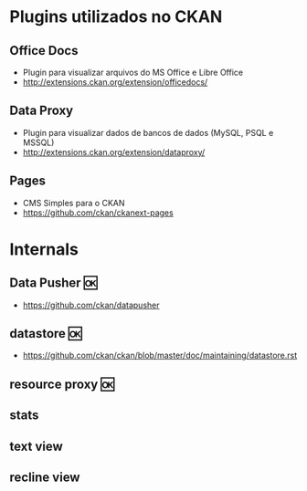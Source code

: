 # Plugins utilizados no CKAN
## Office Docs
- Plugin para visualizar arquivos do MS Office e Libre Office
- http://extensions.ckan.org/extension/officedocs/

## Data Proxy
- Plugin para visualizar dados de bancos de dados (MySQL, PSQL e MSSQL)
- http://extensions.ckan.org/extension/dataproxy/

## Pages
- CMS Simples para o CKAN
- https://github.com/ckan/ckanext-pages

# Internals
## Data Pusher :ok:
- https://github.com/ckan/datapusher

## datastore :ok:
- https://github.com/ckan/ckan/blob/master/doc/maintaining/datastore.rst

## resource proxy :ok:

## stats 

## text view 

## recline view



